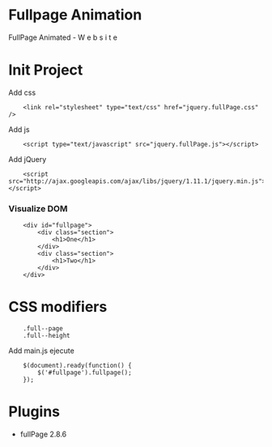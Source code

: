 # Fullpage Animation
FullPage Animated - W e b s i t e

# Init Project

Add css

```
	<link rel="stylesheet" type="text/css" href="jquery.fullPage.css" />
```

Add js

```
	<script type="text/javascript" src="jquery.fullPage.js"></script>
```

Add jQuery

```
	<script src="http://ajax.googleapis.com/ajax/libs/jquery/1.11.1/jquery.min.js"></script>
```

### Visualize DOM

```
	<div id="fullpage">
		<div class="section">
			<h1>One</h1>
		</div>
		<div class="section">
			<h1>Two</h1>
		</div>
	</div>
```

# CSS modifiers
```
	.full--page
	.full--height
```

Add main.js ejecute

```
	$(document).ready(function() {
		$('#fullpage').fullpage();
	});
```

# Plugins
* fullPage 2.8.6
